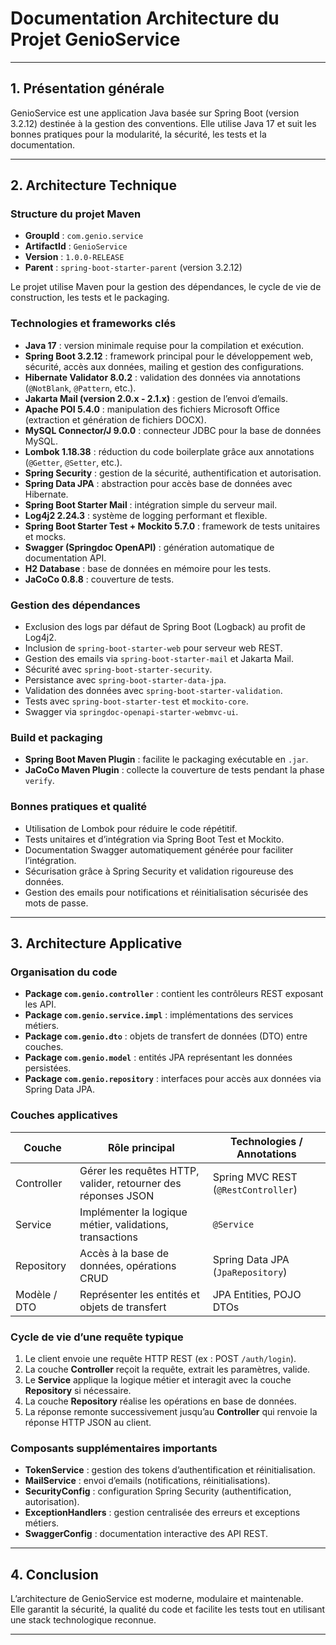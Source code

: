 # Documentation Architecture du Projet GenioService

---

## 1. Présentation générale

GenioService est une application Java basée sur Spring Boot (version 3.2.12) destinée à la gestion des conventions. Elle utilise Java 17 et suit les bonnes pratiques pour la modularité, la sécurité, les tests et la documentation.

---

## 2. Architecture Technique

### Structure du projet Maven

- **GroupId** : `com.genio.service`
- **ArtifactId** : `GenioService`
- **Version** : `1.0.0-RELEASE`
- **Parent** : `spring-boot-starter-parent` (version 3.2.12)

Le projet utilise Maven pour la gestion des dépendances, le cycle de vie de construction, les tests et le packaging.

### Technologies et frameworks clés

- **Java 17** : version minimale requise pour la compilation et exécution.
- **Spring Boot 3.2.12** : framework principal pour le développement web, sécurité, accès aux données, mailing et gestion des configurations.
- **Hibernate Validator 8.0.2** : validation des données via annotations (`@NotBlank`, `@Pattern`, etc.).
- **Jakarta Mail (version 2.0.x - 2.1.x)** : gestion de l’envoi d’emails.
- **Apache POI 5.4.0** : manipulation des fichiers Microsoft Office (extraction et génération de fichiers DOCX).
- **MySQL Connector/J 9.0.0** : connecteur JDBC pour la base de données MySQL.
- **Lombok 1.18.38** : réduction du code boilerplate grâce aux annotations (`@Getter`, `@Setter`, etc.).
- **Spring Security** : gestion de la sécurité, authentification et autorisation.
- **Spring Data JPA** : abstraction pour accès base de données avec Hibernate.
- **Spring Boot Starter Mail** : intégration simple du serveur mail.
- **Log4j2 2.24.3** : système de logging performant et flexible.
- **Spring Boot Starter Test + Mockito 5.7.0** : framework de tests unitaires et mocks.
- **Swagger (Springdoc OpenAPI)** : génération automatique de documentation API.
- **H2 Database** : base de données en mémoire pour les tests.
- **JaCoCo 0.8.8** : couverture de tests.

### Gestion des dépendances

- Exclusion des logs par défaut de Spring Boot (Logback) au profit de Log4j2.
- Inclusion de `spring-boot-starter-web` pour serveur web REST.
- Gestion des emails via `spring-boot-starter-mail` et Jakarta Mail.
- Sécurité avec `spring-boot-starter-security`.
- Persistance avec `spring-boot-starter-data-jpa`.
- Validation des données avec `spring-boot-starter-validation`.
- Tests avec `spring-boot-starter-test` et `mockito-core`.
- Swagger via `springdoc-openapi-starter-webmvc-ui`.

### Build et packaging

- **Spring Boot Maven Plugin** : facilite le packaging exécutable en `.jar`.
- **JaCoCo Maven Plugin** : collecte la couverture de tests pendant la phase `verify`.

### Bonnes pratiques et qualité

- Utilisation de Lombok pour réduire le code répétitif.
- Tests unitaires et d’intégration via Spring Boot Test et Mockito.
- Documentation Swagger automatiquement générée pour faciliter l’intégration.
- Sécurisation grâce à Spring Security et validation rigoureuse des données.
- Gestion des emails pour notifications et réinitialisation sécurisée des mots de passe.

---

## 3. Architecture Applicative

### Organisation du code

- **Package `com.genio.controller`** : contient les contrôleurs REST exposant les API.
- **Package `com.genio.service.impl`** : implémentations des services métiers.
- **Package `com.genio.dto`** : objets de transfert de données (DTO) entre couches.
- **Package `com.genio.model`** : entités JPA représentant les données persistées.
- **Package `com.genio.repository`** : interfaces pour accès aux données via Spring Data JPA.

### Couches applicatives

| Couche            | Rôle principal                                               | Technologies / Annotations            |
|-------------------|--------------------------------------------------------------|-------------------------------------|
| Controller        | Gérer les requêtes HTTP, valider, retourner des réponses JSON | Spring MVC REST (`@RestController`) |
| Service           | Implémenter la logique métier, validations, transactions      | `@Service`                         |
| Repository        | Accès à la base de données, opérations CRUD                   | Spring Data JPA (`JpaRepository`)  |
| Modèle / DTO      | Représenter les entités et objets de transfert                | JPA Entities, POJO DTOs             |

### Cycle de vie d’une requête typique

1. Le client envoie une requête HTTP REST (ex : POST `/auth/login`).
2. La couche **Controller** reçoit la requête, extrait les paramètres, valide.
3. Le **Service** applique la logique métier et interagit avec la couche **Repository** si nécessaire.
4. La couche **Repository** réalise les opérations en base de données.
5. La réponse remonte successivement jusqu’au **Controller** qui renvoie la réponse HTTP JSON au client.

### Composants supplémentaires importants

- **TokenService** : gestion des tokens d’authentification et réinitialisation.
- **MailService** : envoi d’emails (notifications, réinitialisations).
- **SecurityConfig** : configuration Spring Security (authentification, autorisation).
- **ExceptionHandlers** : gestion centralisée des erreurs et exceptions métiers.
- **SwaggerConfig** : documentation interactive des API REST.

---

## 4. Conclusion

L’architecture de GenioService est moderne, modulaire et maintenable.  
Elle garantit la sécurité, la qualité du code et facilite les tests tout en utilisant une stack technologique reconnue.

---
